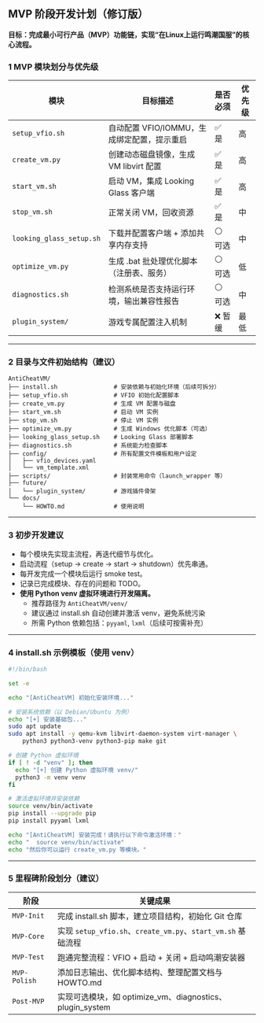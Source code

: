 <!--
 * @Author: @ydzat
 * @Date: 2025-04-29 19:35:16
 * @LastEditors: @ydzat
 * @LastEditTime: 2025-04-29 19:35:27
 * @Description: 
-->
## MVP 阶段开发计划（修订版）

**目标：完成最小可行产品（MVP）功能链，实现“在Linux上运行鸣潮国服”的核心流程。**

### 1 MVP 模块划分与优先级

| 模块                       | 目标描述                        | 是否必须 | 优先级 |
| ------------------------ | --------------------------- | ---- | ---- |
| `setup_vfio.sh`          | 自动配置 VFIO/IOMMU，生成绑定配置，提示重启 | ✅ 是  | 高   |
| `create_vm.py`           | 创建动态磁盘镜像，生成 VM libvirt 配置   | ✅ 是  | 高   |
| `start_vm.sh`            | 启动 VM，集成 Looking Glass 客户端  | ✅ 是  | 高   |
| `stop_vm.sh`             | 正常关闭 VM，回收资源                | ✅ 是  | 中   |
| `looking_glass_setup.sh` | 下载并配置客户端 + 添加共享内存支持         | ⚪ 可选 | 中   |
| `optimize_vm.py`         | 生成 .bat 批处理优化脚本（注册表、服务）     | ⚪ 可选 | 低   |
| `diagnostics.sh`         | 检测系统是否支持运行环境，输出兼容性报告        | ⚪ 可选 | 中   |
| `plugin_system/`         | 游戏专属配置注入机制                  | ❌ 暂缓 | 最低  |

---

### 2 目录与文件初始结构（建议）

```plaintext
AntiCheatVM/
├── install.sh                # 安装依赖与初始化环境（后续可拆分）
├── setup_vfio.sh             # VFIO 初始化配置脚本
├── create_vm.py              # 生成 VM 配置与磁盘
├── start_vm.sh               # 启动 VM 实例
├── stop_vm.sh                # 停止 VM 实例
├── optimize_vm.py            # 生成 Windows 优化脚本（可选）
├── looking_glass_setup.sh    # Looking Glass 部署脚本
├── diagnostics.sh            # 系统能力检查脚本
├── config/                   # 所有配置文件模板和用户设定
│   ├── vfio_devices.yaml
│   └── vm_template.xml
├── scripts/                  # 封装常用命令（launch_wrapper 等）
├── future/
│   └── plugin_system/        # 游戏插件骨架
└── docs/
    └── HOWTO.md              # 使用说明
```

---

### 3 初步开发建议

- 每个模块先实现主流程，再迭代细节与优化。
- 启动流程（setup → create → start → shutdown）优先串通。
- 每开发完成一个模块后运行 smoke test。
- 记录已完成模块、存在的问题和 TODO。
- **使用 Python venv 虚拟环境进行开发隔离。**
  - 推荐路径为 `AntiCheatVM/venv/`
  - 建议通过 install.sh 自动创建并激活 venv，避免系统污染
  - 所需 Python 依赖包括：`pyyaml`, `lxml`（后续可按需补充）

---

### 4 install.sh 示例模板（使用 venv）

```bash
#!/bin/bash

set -e

echo "[AntiCheatVM] 初始化安装环境..."

# 安装系统依赖（以 Debian/Ubuntu 为例）
echo "[+] 安装基础包..."
sudo apt update
sudo apt install -y qemu-kvm libvirt-daemon-system virt-manager \
    python3 python3-venv python3-pip make git

# 创建 Python 虚拟环境
if [ ! -d "venv" ]; then
  echo "[+] 创建 Python 虚拟环境 venv/"
  python3 -m venv venv
fi

# 激活虚拟环境并安装依赖
source venv/bin/activate
pip install --upgrade pip
pip install pyyaml lxml

echo "[AntiCheatVM] 安装完成！请执行以下命令激活环境："
echo "  source venv/bin/activate"
echo "然后你可以运行 create_vm.py 等模块。"
```

---

### 5 里程碑阶段划分（建议）

| 阶段       | 关键成果                                                 |
|------------|----------------------------------------------------------|
| `MVP-Init` | 完成 install.sh 脚本，建立项目结构，初始化 Git 仓库        |
| `MVP-Core` | 实现 `setup_vfio.sh`、`create_vm.py`、`start_vm.sh` 基础流程 |
| `MVP-Test` | 跑通完整流程：VFIO + 启动 + 关闭 + 启动鸣潮安装器          |
| `MVP-Polish` | 添加日志输出、优化脚本结构、整理配置文档与 HOWTO.md       |
| `Post-MVP` | 实现可选模块，如 optimize_vm、diagnostics、plugin_system |
